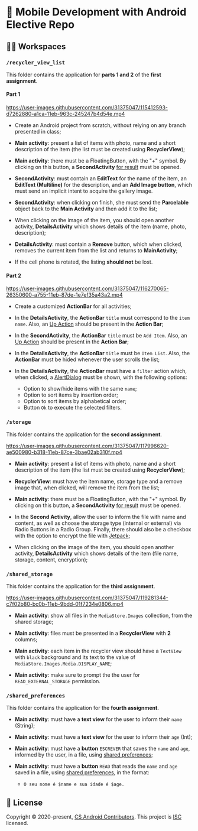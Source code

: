 # 📱 Mobile Development with Android Elective Repo

## 👩‍💻 Workspaces

### `/recycler_view_list`

This folder contains the application for **parts 1 and 2** of the **first assignment**.

#### Part 1

https://user-images.githubusercontent.com/31375047/115412593-d7262880-a1ca-11eb-963c-245247b4d54e.mp4

- Create an Android project from scratch, without relying on any branch presented in class;

- **Main activity**: present a list of items with photo, name and a short description of the item (the list must be created using **RecyclerView**);

- **Main activity**: there must be a FloatingButton, with the "+" symbol. By clicking on this button, a **SecondActivity** [for result](https://stackoverflow.com/questions/10407159) must be opened.

- **SecondActivity**: must contain an **EditText** for the name of the item, an **EditText (Multiline)** for the description, and an **Add Image button**, which must send an implicit intent to acquire the gallery image.

- **SecondActivity**: when clicking on finish, she must send the **Parcelable** object back to the **Main Activity** and then add it to the list;

- When clicking on the image of the item, you should open another activity, **DetailsActivity** which shows details of the item (name, photo, description);

- **DetailsActivity**: must contain a **Remove** button, which when clicked, removes the current item from the list and returns to **MainActivity**;

- If the cell phone is rotated, the listing **should not** be lost.

#### Part 2

https://user-images.githubusercontent.com/31375047/116270065-26350600-a755-11eb-87de-1e7ef35a43a2.mp4

- Create a customized **ActionBar** for all activities;

- In the **DetailsActivity**, the **ActionBar** `title` must correspond to the `item name`. Also, an [Up Action](https://developer.android.com/training/appbar/up-action) should be present in the **Action Bar**;

- In the **SecondActivity**, the **ActionBar** `title` must be `Add Item`. Also, an [Up Action](https://developer.android.com/training/appbar/up-action) should be present in the **Action Bar**;

- In the **DetailsActivity**, the **ActionBar** `title` must be `Item List`. Also, the **ActionBar** must be hided whenever the user scrolls the list;

- In the **DetailsActivity**, the **ActionBar** must have a `filter` action which, when clicked, a [AlertDialog](https://developer.android.com/guide/topics/ui/dialogs) must be shown, with the following options:

  - Option to show/hide items with the same `name`;
  - Option to sort items by insertion order;
  - Option to sort items by alphabetical order;
  - Button `Ok` to execute the selected filters.

### `/storage`

This folder contains the application for the **second assignment**.

https://user-images.githubusercontent.com/31375047/117996620-ae500980-b318-11eb-87ce-3bae02ab310f.mp4

- **Main activity**: present a list of items with photo, name and a short description of the item (the list must be created using **RecyclerView**);

- **RecyclerView**: must have the item name, storage type and a remove image that, when clicked, will remove the item from the list;

- **Main activity**: there must be a FloatingButton, with the "+" symbol. By clicking on this button, a **SecondActivity** [for result](https://stackoverflow.com/questions/10407159) must be opened.

- In the **Second Activity**, allow the user to inform the file with name and content, as well as choose the storage type (internal or external) via  Radio Buttons in a Radio Group. Finally, there should also be a checkbox with the option to encrypt the file with [Jetpack](https://developer.android.com/jetpack/androidx/releases/security);

- When clicking on the image of the item, you should open another activity, **DetailsActivity** which shows details of the item (file name, storage, content, encryption);

### `/shared_storage`

This folder contains the application for the **third assignment**.

https://user-images.githubusercontent.com/31375047/119281344-c7f02b80-bc0b-11eb-9bdd-01f7234e0806.mp4

- **Main activity**: show all files in the `MediaStore.Images` collection, from the shared storage;

- **Main activity**: files must be presented in a **RecyclerView** with **2** columns;

- **Main activity**: each item in the recycler view should have a `TextView` with `black` background and its text to the value of `MediaStore.Images.Media.DISPLAY_NAME`;

- **Main activity**: make sure to prompt the the user for `READ_EXTERNAL_STORAGE` permission.

### `/shared_preferences`

This folder contains the application for the **fourth assignment**.

- **Main activity**: must have a **text view** for the user to inform their `name` (String);

- **Main activity**: must have a **text view** for the user to inform their `age` (Int);

- **Main activity**: must have a **button** `ESCREVER` that saves the `name` and `age`, informed by the user, in a file, using [shared preferences](https://developer.android.com/training/data-storage/shared-preferences);

- **Main activity**: must have a **button** `READ` that reads the `name` and `age` saved in a file, using [shared preferences](https://developer.android.com/training/data-storage/shared-preferences), in the format:
  - `O seu nome é $name e sua idade é $age.`

## 📝 License

Copyright © 2020-present, [CS Android Contributors](https://github.com/lcbm/cs-android/graphs/contributors). This project is [ISC](LICENSE) licensed.
